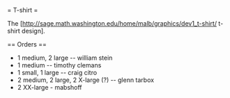 = T-shirt =

The [http://sage.math.washington.edu/home/malb/graphics/dev1_t-shirt/ t-shirt design].

== Orders ==

 * 1 medium, 2 large -- william stein
 * 1 medium -- timothy clemans
 * 1 small, 1 large -- craig citro
 * 2 medium, 2 large, 2 X-large (?) -- glenn tarbox
 * 2 XX-large - mabshoff
  

